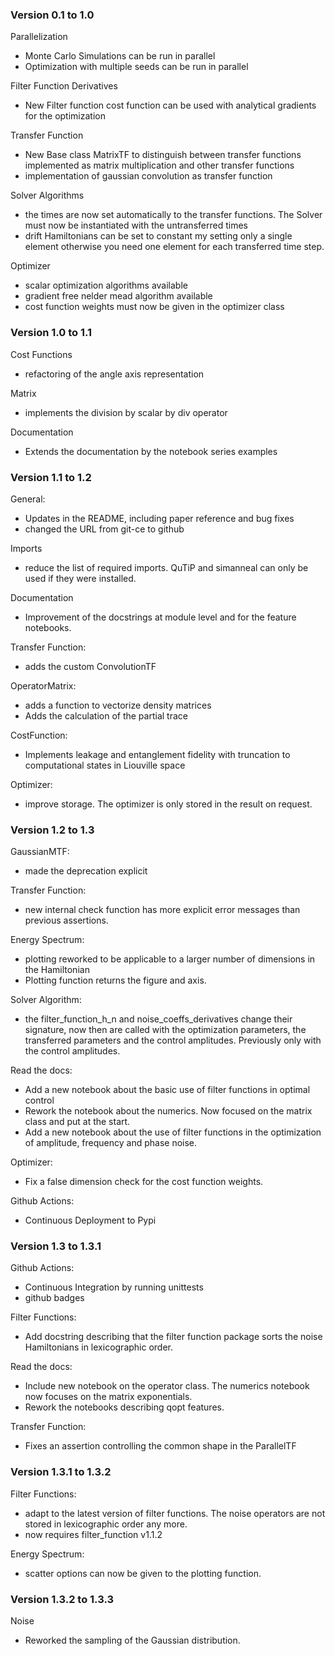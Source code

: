 ### Version 0.1 to 1.0

Parallelization
- Monte Carlo Simulations can be run in parallel
- Optimization with multiple seeds can be run in parallel

Filter Function Derivatives
- New Filter function cost function can be used with analytical gradients
for the optimization

Transfer Function
- New Base class MatrixTF to distinguish between transfer functions implemented
as matrix multiplication and other transfer functions
- implementation of gaussian convolution as transfer function

Solver Algorithms
- the times are now set automatically to the transfer functions. The Solver
must now be instantiated with the untransferred times
- drift Hamiltonians can be set to constant my setting only a single element
otherwise you need one element for each transferred time step.

Optimizer
- scalar optimization algorithms available
- gradient free nelder mead algorithm available
- cost function weights must now be given in the optimizer class

### Version 1.0 to 1.1

Cost Functions
- refactoring of the angle axis representation

Matrix
- implements the division by scalar by div operator

Documentation
- Extends the documentation by the notebook series examples

### Version 1.1 to 1.2

General:
- Updates in the README, including paper reference and bug fixes
- changed the URL from git-ce to github

Imports
- reduce the list of required imports. QuTiP and simanneal can only be used
if they were installed.
  
Documentation
- Improvement of the docstrings at module level and for the feature notebooks.

Transfer Function:
- adds the custom ConvolutionTF

OperatorMatrix:
- adds a function to vectorize density matrices
- Adds the calculation of the partial trace

CostFunction:
- Implements leakage and entanglement fidelity with truncation to computational
states in Liouville space

Optimizer:
- improve storage. The optimizer is only stored in the result on request.

### Version 1.2 to 1.3

GaussianMTF:
- made the deprecation explicit

Transfer Function:
- new internal check function has more explicit error messages than previous
  assertions.

Energy Spectrum:
- plotting reworked to be applicable to a larger number of dimensions in the 
  Hamiltonian
- Plotting function returns the figure and axis.

Solver Algorithm:
- the filter_function_h_n and noise_coeffs_derivatives change their signature, 
now then are called with the optimization parameters, the transferred 
parameters and the control amplitudes. Previously only with the control 
amplitudes.

Read the docs:
- Add a new notebook about the basic use of filter functions in optimal control
- Rework the notebook about the numerics. Now focused on the matrix class and 
put at the start.
- Add a new notebook about the use of filter functions in the optimization of 
amplitude, frequency and phase noise.

Optimizer:
- Fix a false dimension check for the cost function weights.

Github Actions:
- Continuous Deployment to Pypi

### Version 1.3 to 1.3.1

Github Actions:
- Continuous Integration by running unittests
- github badges

Filter Functions:
- Add docstring describing that the filter function package sorts the noise
Hamiltonians in lexicographic order.

Read the docs:
- Include new notebook on the operator class. The numerics notebook
now focuses on the matrix exponentials.
- Rework the notebooks describing qopt features.

Transfer Function:
- Fixes an assertion controlling the common shape in the ParallelTF

### Version 1.3.1 to 1.3.2

Filter Functions:
- adapt to the latest version of filter functions. The noise operators are not
stored in lexicographic order any more.
- now requires filter_function v1.1.2

Energy Spectrum:
- scatter options can now be given to the plotting function.

### Version 1.3.2 to 1.3.3

Noise
- Reworked the sampling of the Gaussian distribution.
